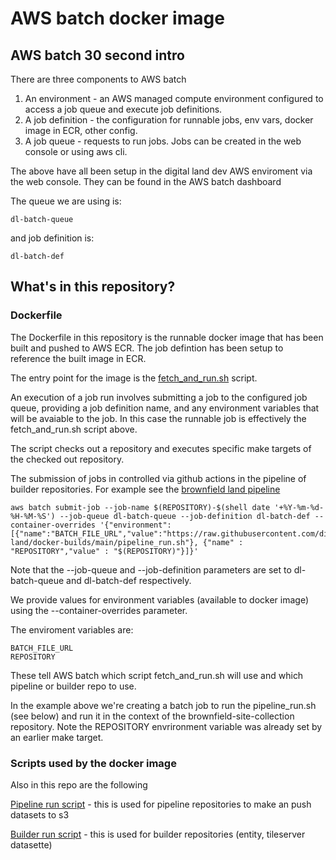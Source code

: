 # AWS batch docker image


## AWS batch 30 second intro

There are three components to AWS batch

1. An environment - an AWS managed compute environment configured to access a job queue and execute job definitions.
1. A job definition - the configuration for runnable jobs, env vars, docker image in ECR, other config.
1. A job queue - requests to run jobs. Jobs can be created in the web console or using aws cli.

The above have all been setup in the digital land dev AWS enviroment via the web console. They can be found in the
AWS batch dashboard

The queue we are using is:

```
dl-batch-queue
```

and job definition is:

```
dl-batch-def
```

## What's in this repository?

### Dockerfile

The Dockerfile in this repository is the runnable docker image that has been built and pushed to AWS ECR. The job defintion
has been setup to reference the built image in ECR.

The entry point for the image is the [fetch_and_run.sh](fetch_and_run.sh) script.

An execution of a job run involves submitting a job to the configured job queue, providing a job definition name, and
any environment variables that will be avaiable to the job. In this case the runnable job is effectively the fetch_and_run.sh script
above.

The script checks out a repository and executes specific make targets of the checked out repository.

The submission of jobs in controlled via github actions in the pipeline of builder repositories. For example
see the [brownfield land pipeline](https://github.com/digital-land/brownfield-site-collection/blob/main/makerules/pipeline.mk)

```
aws batch submit-job --job-name $(REPOSITORY)-$(shell date '+%Y-%m-%d-%H-%M-%S') --job-queue dl-batch-queue --job-definition dl-batch-def --container-overrides '{"environment": [{"name":"BATCH_FILE_URL","value":"https://raw.githubusercontent.com/digital-land/docker-builds/main/pipeline_run.sh"}, {"name" : "REPOSITORY","value" : "$(REPOSITORY)"}]}'
```

Note that the --job-queue and --job-definition parameters are set to dl-batch-queue and dl-batch-def respectively.

We provide values for environment variables (available to docker image) using the --container-overrides parameter.

The enviroment variables are:

```
BATCH_FILE_URL
REPOSITORY
```

These tell AWS batch which script fetch_and_run.sh will use and which pipeline or builder repo to use.

In the example above we're creating a batch job to run the pipeline_run.sh (see below) and run it in the context
of the brownfield-site-collection repository. Note the REPOSITORY envrironment variable was already set by an earlier
make target.


### Scripts used by the docker image

Also in this repo are the following

[Pipeline run script](pipeline_run.sh) - this is used for pipeline repositories to make an push datasets to s3

[Builder run script](builder_run.sh) - this is used for builder repositories (entity, tileserver datasette)



